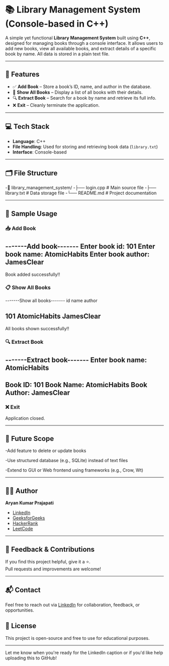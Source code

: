 # 📚 Library Management System (Console-based in C++)

A simple yet functional **Library Management System** built using **C++**, designed for managing books through a console interface. It allows users to add new books, view all available books, and extract details of a specific book by name. All data is stored in a plain text file.

---

## 🚀 Features

- ✅ **Add Book** – Store a book’s ID, name, and author in the database.
- 📖 **Show All Books** – Display a list of all books with their details.
- 🔍 **Extract Book** – Search for a book by name and retrieve its full info.
- ❌ **Exit** – Cleanly terminate the application.

---

## 💻 Tech Stack

- **Language**: C++
- **File Handling**: Used for storing and retrieving book data (`library.txt`)
- **Interface**: Console-based

---

## 🗂️ File Structure

-📁 library_management_system/
-├── login.cpp # Main source file
-├── library.txt # Data storage file
-└── README.md # Project documentation


---

## 📌 Sample Usage
### 📥 Add Book

-------Add book-------
Enter book id:
101
Enter book name:
AtomicHabits
Enter book author:
JamesClear
-------------------
Book added successfully!!

### 📋 Show All Books

-------Show all books-------
id      name        author

101     AtomicHabits    JamesClear
-------------------
All books shown successfully!!

### 🔍 Extract Book

-------Extract book-------
Enter book name:
AtomicHabits
-------------------
Book ID: 101
Book Name: AtomicHabits
Book Author: JamesClear
-------------------

### ❌ Exit

Application closed.

---

## 🔮 Future Scope

-Add feature to delete or update books

-Use structured database (e.g., SQLite) instead of text files

-Extend to GUI or Web frontend using frameworks (e.g., Crow, Wt)

 ---

 
## 🧑‍💻 Author

**Aryan Kumar Prajapati**

- [LinkedIn](https://www.linkedin.com/in/aryankumar2006)
- [GeeksforGeeks](https://www.geeksforgeeks.org/user/aryan20brsg/)
- [HackerRank](https://www.hackerrank.com/profile/aryan2006bui)
- [LeetCode](https://leetcode.com/u/Aryan_kr08/)

---

## 🌟 Feedback & Contributions

If you find this project helpful, give it a ⭐.  
Pull requests and improvements are welcome!

---

## 📬 Contact

Feel free to reach out via [LinkedIn](https://www.linkedin.com/in/aryankumar2006) for collaboration, feedback, or opportunities.

## 📜 License
This project is open-source and free to use for educational purposes.


---

Let me know when you're ready for the LinkedIn caption or if you'd like help uploading this to GitHub!



